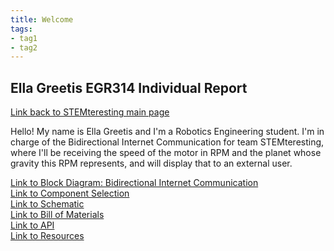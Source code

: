```yaml
---
title: Welcome
tags:
- tag1
- tag2
---
```

## Ella Greetis EGR314 Individual Report
[Link back to STEMteresting main page](https://egr314-2025-s-301.github.io/main-page/) <br>

Hello! My name is Ella Greetis and I'm a Robotics Engineering student. I'm in charge of the Bidirectional Internet Communication for team STEMteresting, where I'll be receiving the speed of the motor in RPM and the planet whose gravity this RPM represents, and will display that to an external user. <br>

[Link to Block Diagram: Bidirectional Internet Communication](01BlockDiagram.md) <br>
[Link to Component Selection](02componentSelection.md) <br>
[Link to Schematic](03schematic.md) <br>
[Link to Bill of Materials](04BOM.md) <br>
[Link to API](05API.md) <br>
[Link to Resources](06resources.md) <br>